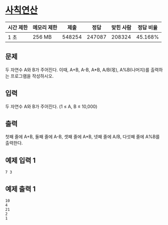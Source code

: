 # [사칙연산](https://www.acmicpc.net/problem/10869)

| 시간 제한 | 메모리 제한 | 제출 | 정답 | 맞힌 사람 | 정답 비율 |
| --- | --- | --- | --- | --- | --- |
| 1 초 | 256 MB | 548254 | 247087 | 208324 | 45.168% |

## 문제

두 자연수 A와 B가 주어진다. 이때, A+B, A-B, A*B, A/B(몫), A%B(나머지)를 출력하는 프로그램을 작성하시오.

## 입력

두 자연수 A와 B가 주어진다. (1 ≤ A, B ≤ 10,000)

## 출력

첫째 줄에 A+B, 둘째 줄에 A-B, 셋째 줄에 A*B, 넷째 줄에 A/B, 다섯째 줄에 A%B를 출력한다.

## 예제 입력 1

```
7 3

```

## 예제 출력 1

```
10
4
21
2
1
```
